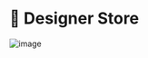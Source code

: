 # 🔖 Designer Store
![image](https://github.com/mwongess/multiframe-shop/assets/86522089/831e746d-8ca7-4f91-959a-a60bff47186c)



